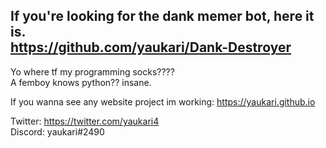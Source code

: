 ## If you're looking for the dank memer bot, here it is.                  https://github.com/yaukari/Dank-Destroyer

Yo where tf my programming socks????                     
A femboy knows python?? insane.

If you wanna see any website project im working:
https://yaukari.github.io

Twitter: https://twitter.com/yaukari4                     
Discord: yaukari#2490
